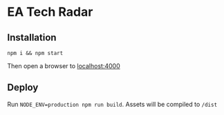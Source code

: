 # EA Tech Radar

## Installation

`npm i && npm start`

Then open a browser to [localhost:4000](http://localhost:4000)
 
## Deploy

Run `NODE_ENV=production npm run build`. Assets will be compiled to `/dist`
